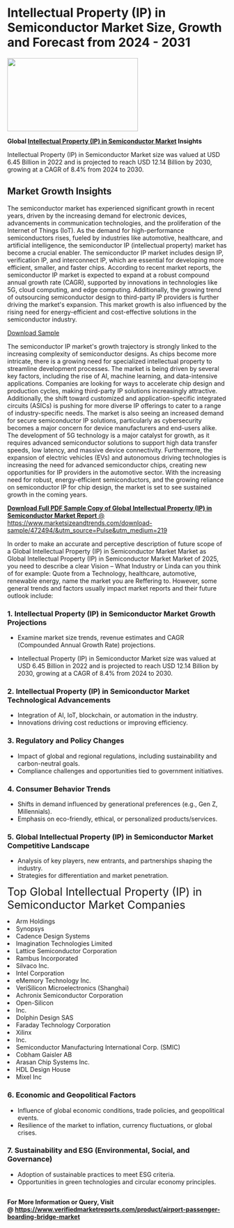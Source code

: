 <H1>Intellectual Property (IP) in Semiconductor Market Size, Growth and Forecast from 2024 - 2031</H1><img class="aligncenter size-medium wp-image-584254" src="https://thirdeyenews.in/wp-content/uploads/2024/09/Global-Market-Research-300x168.jpeg" alt="" width="300" height="168" /><p><strong>Global&nbsp;<a href="https://www.marketsizeandtrends.com/download-sample/472494/&amp;utm_source=Pulse&amp;utm_medium=219">Intellectual Property (IP) in Semiconductor Market</a> Insights</strong></p><p>Intellectual Property (IP) in Semiconductor Market size was valued at USD 6.45 Billion in 2022 and is projected to reach USD 12.14 Billion by 2030, growing at a CAGR of 8.4% from 2024 to 2030.</p><p><h2>Market Growth Insights</h2> <p>The semiconductor market has experienced significant growth in recent years, driven by the increasing demand for electronic devices, advancements in communication technologies, and the proliferation of the Internet of Things (IoT). As the demand for high-performance semiconductors rises, fueled by industries like automotive, healthcare, and artificial intelligence, the semiconductor IP (intellectual property) market has become a crucial enabler. The semiconductor IP market includes design IP, verification IP, and interconnect IP, which are essential for developing more efficient, smaller, and faster chips. According to recent market reports, the semiconductor IP market is expected to expand at a robust compound annual growth rate (CAGR), supported by innovations in technologies like 5G, cloud computing, and edge computing. Additionally, the growing trend of outsourcing semiconductor design to third-party IP providers is further driving the market's expansion. This market growth is also influenced by the rising need for energy-efficient and cost-effective solutions in the semiconductor industry.</p> <p><a href="#">Download Sample</a></p> <p>The semiconductor IP market's growth trajectory is strongly linked to the increasing complexity of semiconductor designs. As chips become more intricate, there is a growing need for specialized intellectual property to streamline development processes. The market is being driven by several key factors, including the rise of AI, machine learning, and data-intensive applications. Companies are looking for ways to accelerate chip design and production cycles, making third-party IP solutions increasingly attractive. Additionally, the shift toward customized and application-specific integrated circuits (ASICs) is pushing for more diverse IP offerings to cater to a range of industry-specific needs. The market is also seeing an increased demand for secure semiconductor IP solutions, particularly as cybersecurity becomes a major concern for device manufacturers and end-users alike. The development of 5G technology is a major catalyst for growth, as it requires advanced semiconductor solutions to support high data transfer speeds, low latency, and massive device connectivity. Furthermore, the expansion of electric vehicles (EVs) and autonomous driving technologies is increasing the need for advanced semiconductor chips, creating new opportunities for IP providers in the automotive sector. With the increasing need for robust, energy-efficient semiconductors, and the growing reliance on semiconductor IP for chip design, the market is set to see sustained growth in the coming years.</p> <p><a href="#"></p><p><span class=""><strong>Download Full PDF Sample Copy of Global Intellectual Property (IP) in Semiconductor Market Report</strong> @ <a href="https://www.marketsizeandtrends.com/download-sample/472494/&amp;utm_source=Pulse&amp;utm_medium=219" target="_blank">https://www.marketsizeandtrends.com/download-sample/472494/&amp;utm_source=Pulse&amp;utm_medium=219</a></span></p><p>In order to make an accurate and perceptive description of future scope of a Global&nbsp;Intellectual Property (IP) in Semiconductor Market Market as Global&nbsp;Intellectual Property (IP) in Semiconductor Market Market of 2025, you need to describe a clear Vision &ndash; What Industry or Linda can you think of for example: Quote from a Technology, healthcare, automotive, renewable energy, name the market you are Reffering to. However, some general trends and factors usually impact market reports and their future outlook include:</p><h3>1.&nbsp;<strong>Intellectual Property (IP) in Semiconductor Market Growth Projections</strong></h3><ul><li>Examine market size trends, revenue estimates and CAGR (Compounded Annual Growth Rate) projections.</li><li><p>Intellectual Property (IP) in Semiconductor Market size was valued at USD 6.45 Billion in 2022 and is projected to reach USD 12.14 Billion by 2030, growing at a CAGR of 8.4% from 2024 to 2030.</p></li></ul><h3>2.&nbsp;<strong>Intellectual Property (IP) in Semiconductor Market Technological Advancements</strong></h3><ul><li>Integration of AI, IoT, blockchain, or automation in the industry.</li><li>Innovations driving cost reductions or improving efficiency.</li></ul><h3>3.&nbsp;<strong>Regulatory and Policy Changes</strong></h3><ul><li>Impact of global and regional regulations, including sustainability and carbon-neutral goals.</li><li>Compliance challenges and opportunities tied to government initiatives.</li></ul><h3>4.&nbsp;<strong>Consumer Behavior Trends</strong></h3><ul><li>Shifts in demand influenced by generational preferences (e.g., Gen Z, Millennials).</li><li>Emphasis on eco-friendly, ethical, or personalized products/services.</li></ul><h3>5.&nbsp;<strong>Global Intellectual Property (IP) in Semiconductor Market Competitive Landscape</strong></h3><ul><li>Analysis of key players, new entrants, and partnerships shaping the industry.</li><li>Strategies for differentiation and market penetration.</li></ul><p data-pm-slice="1 1 []"><span style="color: inherit; font-family: inherit; font-size: 25px;">Top Global Intellectual Property (IP) in Semiconductor Market Companies</span></p><div class="" data-test-id=""><p><li>Arm Holdings</li><li> Synopsys</li><li> Cadence Design Systems</li><li> Imagination Technologies Limited</li><li> Lattice Semiconductor Corporation</li><li> Rambus Incorporated</li><li> Silvaco Inc.</li><li> Intel Corporation</li><li> eMemory Technology Inc.</li><li> VeriSilicon Microelectronics (Shanghai)</li><li> Achronix Semiconductor Corporation</li><li> Open-Silicon</li><li> Inc.</li><li> Dolphin Design SAS</li><li> Faraday Technology Corporation</li><li> Xilinx</li><li> Inc.</li><li> Semiconductor Manufacturing International Corp. (SMIC)</li><li> Cobham Gaisler AB</li><li> Arasan Chip Systems Inc.</li><li> HDL Design House</li><li> Mixel Inc</li></p></div><h3>6.&nbsp;<strong>Economic and Geopolitical Factors</strong></h3><ul><li>Influence of global economic conditions, trade policies, and geopolitical events.</li><li>Resilience of the market to inflation, currency fluctuations, or global crises.</li></ul><h3>7.&nbsp;<strong>Sustainability and ESG (Environmental, Social, and Governance)</strong></h3><ul><li>Adoption of sustainable practices to meet ESG criteria.</li><li>Opportunities in green technologies and circular economy principles.</li></ul><h2><strong style="font-size: 14px;">For More Information or Query, Visit @&nbsp;</strong><a style="background-color: #ffffff; font-size: 14px;" href="https://www.marketsizeandtrends.com/report/intellectual-property-ip-in-semiconductor-market/" target="_blank">https://www.verifiedmarketreports.com/product/airport-passenger-boarding-bridge-market</a></h2>
